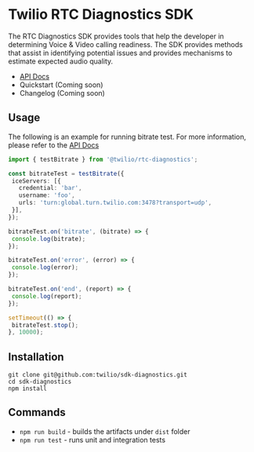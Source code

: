 # Twilio RTC Diagnostics SDK
The RTC Diagnostics SDK provides tools that help the developer in determining Voice & Video calling readiness. The SDK provides methods that assist in identifying potential issues and provides mechanisms to estimate expected audio quality.

* [API Docs](https://twilio.github.io/sdk-diagnostics/globals.html)
* Quickstart (Coming soon)
* Changelog (Coming soon)

Usage
------------
The following is an example for running bitrate test. For more information, please refer to the [API Docs](https://twilio.github.io/sdk-diagnostics/globals.html)

```ts
import { testBitrate } from '@twilio/rtc-diagnostics';

const bitrateTest = testBitrate({
 iceServers: [{
   credential: 'bar',
   username: 'foo',
   urls: 'turn:global.turn.twilio.com:3478?transport=udp',
 }],
});

bitrateTest.on('bitrate', (bitrate) => {
 console.log(bitrate);
});

bitrateTest.on('error', (error) => {
 console.log(error);
});

bitrateTest.on('end', (report) => {
 console.log(report);
});

setTimeout(() => {
 bitrateTest.stop();
}, 10000);
```

Installation
------------

```
git clone git@github.com:twilio/sdk-diagnostics.git
cd sdk-diagnostics
npm install
```

Commands
------------

* `npm run build` - builds the artifacts under `dist` folder
* `npm run test` - runs unit and integration tests
